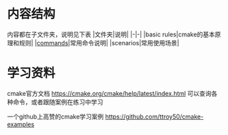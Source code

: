 # 内容结构
内容都在子文件夹，说明见下表
|文件夹|说明|
|-|-|
|basic rules|cmake的基本原理和规则|
|[commands](commands)|常用命令说明|
|scenarios|常用使用场景|
# 学习资料
cmake官方文档 https://cmake.org/cmake/help/latest/index.html
可以查询各种命令，或者跟随案例在练习中学习

一个github上高赞的cmake学习案例 https://github.com/ttroy50/cmake-examples